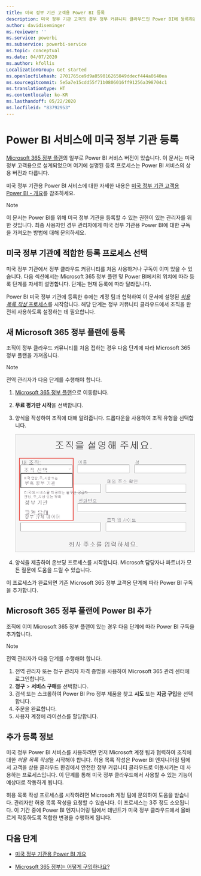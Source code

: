 ```yaml
---
title: 미국 정부 기관 고객용 Power BI 등록
description: 미국 정부 기관 고객의 경우 정부 커뮤니티 클라우드인 Power BI에 등록하는 방법에 대해 알아봅니다.
author: davidiseminger
ms.reviewer: ''
ms.service: powerbi
ms.subservice: powerbi-service
ms.topic: conceptual
ms.date: 04/07/2020
ms.author: kfollis
LocalizationGroup: Get started
ms.openlocfilehash: 2701765ce9d9a059016265049ddecf444a0640ea
ms.sourcegitcommit: 5e5a7e15cdd55f71b0806016ff91256a398704c1
ms.translationtype: HT
ms.contentlocale: ko-KR
ms.lasthandoff: 05/22/2020
ms.locfileid: "83792953"
---
```

# <a name="enroll-your-us-government-organization-in-the-power-bi-service"></a>Power BI 서비스에 미국 정부 기관 등록

[Microsoft 365 정부 플랜](https://www.microsoft.com/microsoft-365/government/compare-office-365-government-plans?rtc=1)의 일부로 Power BI 서비스 버전이 있습니다. 이 문서는 미국 정부 고객용으로 설계되었으며 여기에 설명된 등록 프로세스는 Power BI 서비스의 상용 버전과 다릅니다.

미국 정부 기관용 Power BI 서비스에 대한 자세한 내용은 [미국 정부 기관 고객용 Power BI - 개요](service-govus-overview.md)를 참조하세요.

> [!NOTE]
> 이 문서는 Power BI를 위해 미국 정부 기관을 등록할 수 있는 권한이 있는 관리자를 위한 것입니다. 최종 사용자인 경우 관리자에게 미국 정부 기관용 Power BI에 대한 구독을 가져오는 방법에 대해 문의하세요.
> 
> 

## <a name="select-the-right-sign-up-process-for-your-us-government-organization"></a>미국 정부 기관에 적합한 등록 프로세스 선택

미국 정부 기관에서 정부 클라우드 커뮤니티를 처음 사용하거나 구독이 이미 있을 수 있습니다. 다음 섹션에서는 Microsoft 365 정부 플랜 및 Power BI에서의 위치에 따라 등록 단계를 자세히 설명합니다. 단계는 현재 등록에 따라 달라집니다.

Power BI 미국 정부 기관에 등록한 후에는 계정 팀과 협력하여 이 문서에 설명된 [*허용 목록 작성* 프로세스](#additional-signup-information)를 시작합니다. 해당 단계는 정부 커뮤니티 클라우드에서 조직을 완전히 사용하도록 설정하는 데 필요합니다.

## <a name="sign-up-for-a-new-microsoft-365-government-plan"></a>새 Microsoft 365 정부 플랜에 등록

조직이 정부 클라우드 커뮤니티를 처음 접하는 경우 다음 단계에 따라 Microsoft 365 정부 플랜을 가져옵니다.

> [!NOTE]
> 전역 관리자가 다음 단계를 수행해야 합니다.
>

1. [Microsoft 365 정부 플랜](https://products.office.com/government/office-365-web-services-for-government)으로 이동합니다.
2. **무료 평가판 시작**을 선택합니다.
3. 양식을 작성하여 조직에 대해 알려줍니다. 드롭다운을 사용하여 조직 유형을 선택합니다.

   ![평가판 등록에서 조직 유형 선택](media/service-govus-signup/gcc-trial-signup.png)

4. 양식을 제출하여 온보딩 프로세스를 시작합니다. Microsoft 담당자나 파트너가 모든 질문에 도움을 드릴 수 있습니다.

이 프로세스가 완료되면 기존 Microsoft 365 정부 고객용 단계에 따라 Power BI 구독을 추가합니다.

## <a name="add-power-bi-to-a-microsoft-365-government-plan"></a>Microsoft 365 정부 플랜에 Power BI 추가

조직에 이미 Microsoft 365 정부 플랜이 있는 경우 다음 단계에 따라 Power BI 구독을 추가합니다.

> [!NOTE]
> 전역 관리자가 다음 단계를 수행해야 합니다.
> 
> 

1. 전역 관리자 또는 청구 관리자 자격 증명을 사용하여 Microsoft 365 관리 센터에 로그인합니다.
2. **청구** > **서비스 구매**를 선택합니다.
4. 검색 또는 스크롤하여 Power BI Pro 정부 제품을 찾고 **시도** 또는 **지금 구입**을 선택합니다.
5. 주문을 완료합니다.
6. 사용자 계정에 라이선스를 할당합니다.

## <a name="additional-signup-information"></a>추가 등록 정보

미국 정부 Power BI 서비스를 사용하려면 먼저 Microsoft 계정 팀과 협력하여 조직에 대한 *허용 목록 작성*을 시작해야 합니다. 허용 목록 작성은 Power BI 엔지니어링 팀에서 고객을 상용 클라우드 환경에서 안전한 정부 커뮤니티 클라우드로 이동시키는 데 사용하는 프로세스입니다. 이 단계를 통해 미국 정부 클라우드에서 사용할 수 있는 기능이 예상대로 작동하게 됩니다. 

허용 목록 작성 프로세스를 시작하려면 Microsoft 계정 팀에 문의하여 도움을 받습니다. 관리자만 허용 목록 작성을 요청할 수 있습니다. 이 프로세스는 3주 정도 소요됩니다. 이 기간 중에 Power BI 엔지니어링 팀에서 테넌트가 미국 정부 클라우드에서 올바르게 작동하도록 적합한 변경을 수행하게 됩니다.


## <a name="next-steps"></a>다음 단계

* [미국 정부 기관용 Power BI 개요](service-govus-overview.md)
- [Microsoft 365 정부는 어떻게 구입하나요?](https://docs.microsoft.com/office365/servicedescriptions/office-365-platform-service-description/office-365-us-government/microsoft-365-government-how-to-buy#how-do-i-buy-microsoft-365-government)